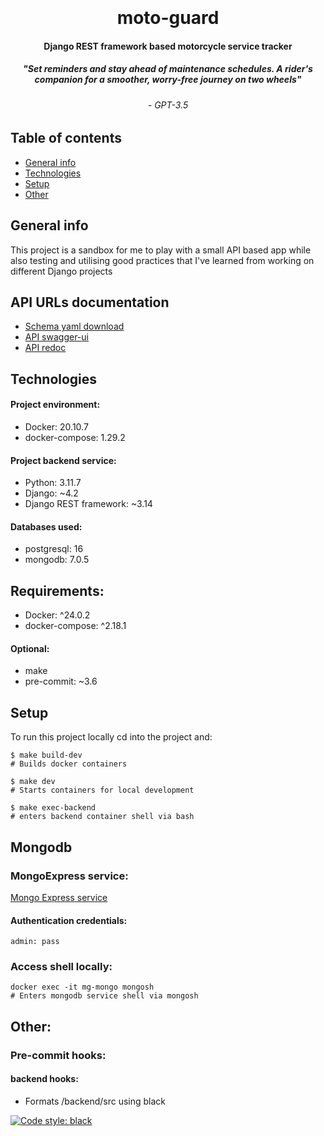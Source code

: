 <h1 align="center">
  <br>
  <br>
  moto-guard
  <br>
</h1>

<h4 align="center">Django REST framework based motorcycle service tracker</h4>
<h5 align="center">"Set reminders and stay ahead of maintenance schedules. A rider's companion for a smoother, worry-free journey on two wheels"</h5>
<h6 align="center"> - GPT-3.5</h6>

## Table of contents
* [General info](#general-info)
* [Technologies](#technologies)
* [Setup](#setup)
* [Other](#other)


## General info
This project is a sandbox for me to play with a small API based app while also testing and utilising good practices 
that I've learned from working on different Django projects

## API URLs documentation
- [Schema yaml download](http://localhost:8001/api/schema/)
- [API swagger-ui](http://localhost:8001/api/schema/swagger-ui/)
- [API redoc](http://localhost:8001/api/schema/redoc/)

## Technologies
#### Project environment:
* Docker: 20.10.7
* docker-compose: 1.29.2

#### Project backend service:
* Python: 3.11.7
* Django: ~4.2
* Django REST framework: ~3.14

#### Databases used:
* postgresql: 16
* mongodb: 7.0.5

## Requirements:
* Docker: ^24.0.2
* docker-compose: ^2.18.1

#### Optional:
* make
* pre-commit: ~3.6

## Setup
To run this project locally cd into the project and:

```
$ make build-dev
# Builds docker containers

$ make dev
# Starts containers for local development

$ make exec-backend
# enters backend container shell via bash
```

## Mongodb
### MongoExpress service:
[Mongo Express service](http://localhost:8001/mongo-express/)

#### Authentication credentials:
`admin: pass`

### Access shell locally:
```
docker exec -it mg-mongo mongosh
# Enters mongodb service shell via mongosh
```

## Other:

### Pre-commit hooks:
#### backend hooks:
- Formats /backend/src using black

[![Code style: black](https://img.shields.io/badge/code%20style-black-000000.svg)](https://github.com/psf/black)
